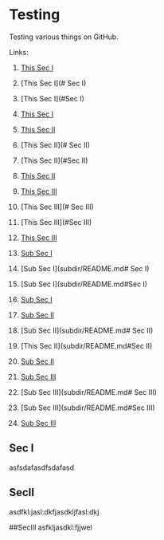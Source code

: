 # Testing
Testing various things on GitHub.

Links:
1. [This Sec I](#sec-i)
2. [This Sec I](# Sec I)
3. [This Sec I](#Sec I)
4. [This Sec I](#Sec-I)

5. [This Sec II](#sec-ii)
6. [This Sec II](# Sec II)
7. [This Sec II](#Sec II)
8. [This Sec II](#SecII)

9.  [This Sec III](#sec-iii)
10. [This Sec III](# Sec III)
11. [This Sec III](#Sec III)
12. [This Sec III](#SecIII)

1. [Sub Sec I](subdir/README.md#sec-i)
2. [Sub Sec I](subdir/README.md# Sec I)
3. [Sub Sec I](subdir/README.md#Sec I)
4. [Sub Sec I](subdir/README.md#SecI)

5. [Sub Sec II](subdir/README.md#sec-ii)
6. [Sub Sec II](subdir/README.md# Sec II)
7. [This Sec II](subdir/README.md#Sec II)
8. [Sub Sec II](subdir/README.md#SecII)

9.  [Sub Sec III](subdir/README.md#sec-iii)
10. [Sub Sec III](subdir/README.md# Sec III)
11. [Sub Sec III](subdir/README.md#Sec III)
12. [Sub Sec III](subdir/README.md#SecIII)

## Sec I
asfsdafasdfsdafasd

## SecII
asdfkl:jasl:dkfjasdkljfasl:dkj

##SecIII
asfkljasdkl:fjjwel